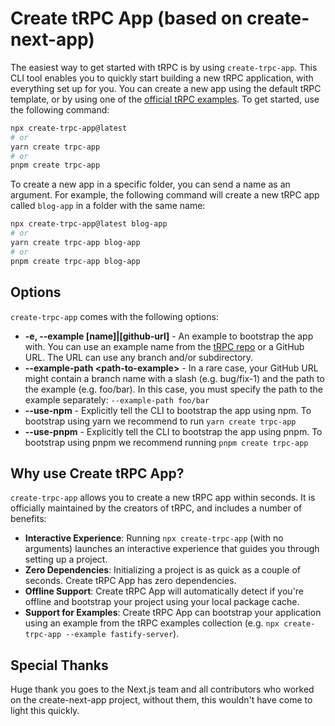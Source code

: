 # Create tRPC App (based on create-next-app)

The easiest way to get started with tRPC is by using `create-trpc-app`. This CLI tool enables you to quickly start building a new tRPC application, with everything set up for you. You can create a new app using the default tRPC template, or by using one of the [official tRPC examples](https://github.com/trpc/trpc/tree/main/examples). To get started, use the following command:

```bash
npx create-trpc-app@latest
# or
yarn create trpc-app
# or
pnpm create trpc-app
```

To create a new app in a specific folder, you can send a name as an argument. For example, the following command will create a new tRPC app called `blog-app` in a folder with the same name:

```bash
npx create-trpc-app@latest blog-app
# or
yarn create trpc-app blog-app
# or
pnpm create trpc-app blog-app
```

## Options

`create-trpc-app` comes with the following options:

- **-e, --example [name]|[github-url]** - An example to bootstrap the app with. You can use an example name from the [tRPC repo](https://github.com/trpc/trpc/tree/main/examples) or a GitHub URL. The URL can use any branch and/or subdirectory.
- **--example-path &lt;path-to-example&gt;** - In a rare case, your GitHub URL might contain a branch name with a slash (e.g. bug/fix-1) and the path to the example (e.g. foo/bar). In this case, you must specify the path to the example separately: `--example-path foo/bar`
- **--use-npm** - Explicitly tell the CLI to bootstrap the app using npm. To bootstrap using yarn we recommend to run `yarn create trpc-app`
- **--use-pnpm** - Explicitly tell the CLI to bootstrap the app using pnpm. To bootstrap using pnpm we recommend running `pnpm create trpc-app`

## Why use Create tRPC App?

`create-trpc-app` allows you to create a new tRPC app within seconds. It is officially maintained by the creators of tRPC, and includes a number of benefits:

- **Interactive Experience**: Running `npx create-trpc-app` (with no arguments) launches an interactive experience that guides you through setting up a project.
- **Zero Dependencies**: Initializing a project is as quick as a couple of seconds. Create tRPC App has zero dependencies.
- **Offline Support**: Create tRPC App will automatically detect if you're offline and bootstrap your project using your local package cache.
- **Support for Examples**: Create tRPC App can bootstrap your application using an example from the tRPC examples collection (e.g. `npx create-trpc-app --example fastify-server`).

## Special Thanks

Huge thank you goes to the Next.js team and all contributors who worked on the create-next-app project, without them, this wouldn't have come to light this quickly.